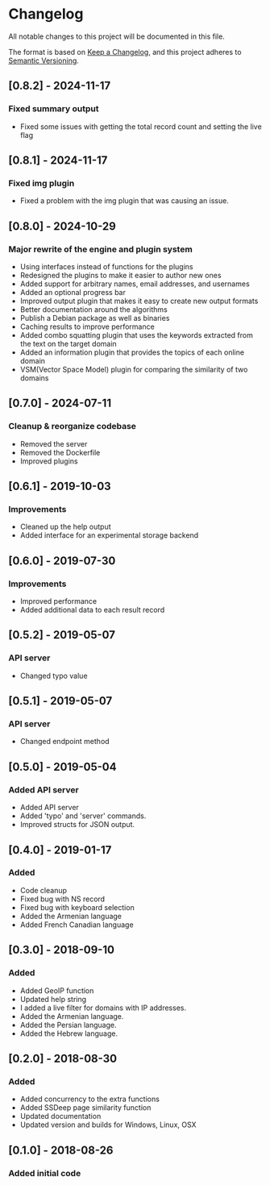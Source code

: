 # Changelog
All notable changes to this project will be documented in this file.

The format is based on [Keep a Changelog](https://keepachangelog.com/en/1.0.0/),
and this project adheres to [Semantic Versioning](https://semver.org/spec/v2.0.0.html).

## [0.8.2] - 2024-11-17
### Fixed summary output
- Fixed some issues with getting the total record count and setting the live flag

## [0.8.1] - 2024-11-17
### Fixed img plugin
- Fixed a problem with the img plugin that was causing an issue.

## [0.8.0] - 2024-10-29
### Major rewrite of the engine and plugin system
- Using interfaces instead of functions for the plugins
- Redesigned the plugins to make it easier to author new ones
- Added support for arbitrary names, email addresses, and usernames
- Added an optional progress bar
- Improved output plugin that makes it easy to create new output formats
- Better documentation around the algorithms
- Publish a Debian package as well as binaries
- Caching results to improve performance
- Added combo squatting plugin that uses the keywords extracted from the text on the target domain
- Added an information plugin that provides the topics of each online domain
- VSM(Vector Space Model) plugin for comparing the similarity of two domains

## [0.7.0] - 2024-07-11
### Cleanup & reorganize codebase
- Removed the server
- Removed the Dockerfile
- Improved plugins

## [0.6.1] - 2019-10-03
### Improvements
- Cleaned up the help output
- Added interface for an experimental storage backend

## [0.6.0] - 2019-07-30
### Improvements
- Improved performance
- Added additional data to each result record

## [0.5.2] - 2019-05-07
### API server
- Changed typo value

## [0.5.1] - 2019-05-07
### API server
- Changed endpoint method

## [0.5.0] - 2019-05-04
### Added API server
- Added API server
- Added 'typo' and 'server' commands.
- Improved structs for JSON output.

## [0.4.0] - 2019-01-17
### Added
- Code cleanup
- Fixed bug with NS record
- Fixed bug with keyboard selection
- Added the Armenian language
- Added French Canadian language

## [0.3.0] - 2018-09-10
### Added
- Added GeoIP function
- Updated help string
- I added a live filter for domains with IP addresses.
- Added the Armenian language.
- Added the Persian language.
- Added the Hebrew language.

## [0.2.0] - 2018-08-30
### Added
- Added concurrency to the extra functions
- Added SSDeep page similarity function
- Updated documentation
- Updated version and builds for Windows, Linux, OSX

## [0.1.0] - 2018-08-26
### Added initial code

